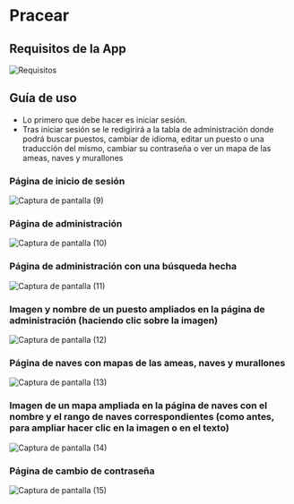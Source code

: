 # Pracear 

## Requisitos de la App

![Requisitos](https://github.com/user-attachments/assets/2ba5d275-9420-436a-bc1a-619ddfcd072d)

## Guía de uso

- Lo primero que debe hacer es iniciar sesión.
- Tras iniciar sesión se le redigirirá a la tabla de administración donde podrá buscar puestos, cambiar de idioma, editar un puesto o una traducción del mismo, cambiar su contraseña o ver un mapa de las ameas, naves y murallones


### Página de inicio de sesión
![Captura de pantalla (9)](https://github.com/user-attachments/assets/f61b3a5b-20d1-45c5-8e1b-f250ed977205)

### Página de administración
![Captura de pantalla (10)](https://github.com/user-attachments/assets/f4397e76-5369-4e5c-8152-d0cd2a913b0a)

### Página de administración con una búsqueda hecha
![Captura de pantalla (11)](https://github.com/user-attachments/assets/d67957a9-62be-47b3-b95b-8fe979b334ff)

### Imagen y nombre de un puesto ampliados en la página de administración (haciendo clic sobre la imagen)
![Captura de pantalla (12)](https://github.com/user-attachments/assets/18eeee0d-30c9-48e4-a6f9-8f5722dd57e0)

### Página de naves con mapas de las ameas, naves y murallones
![Captura de pantalla (13)](https://github.com/user-attachments/assets/4724d313-b4ef-44e4-ba9e-e784c8147645)

### Imagen de un mapa ampliada en la página de naves con el nombre y el rango de naves correspondientes (como antes, para ampliar hacer clic en la imagen o en el texto)
![Captura de pantalla (14)](https://github.com/user-attachments/assets/5454cbac-ddea-4cf4-a95f-f60360765a69)

### Página de cambio de contraseña
![Captura de pantalla (15)](https://github.com/user-attachments/assets/74a76e2e-696a-4c07-b649-64d44c4eb7b0)
